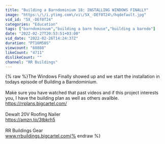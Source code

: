 ```yaml
---
title: "Building a Barndominium 18: INSTALLING WINDOWS FINALLY"
image: "https:\/\/i.ytimg.com\/vi\/5X_-DEf0T24\/hqdefault.jpg"
vid_id: "5X_-DEf0T24"
categories: "Education"
tags: ["barndominuum","building a barn house","building a barndo"]
date: "2022-02-27T20:53:51+03:00"
vid_date: "2022-02-26T14:24:37Z"
duration: "PT16M50S"
viewcount: "60888"
likeCount: "4711"
dislikeCount: ""
channel: "RR Buildings"
---
```

{% raw %}The Windows Finally showed up and we start the installation in todays episode of Building a Barndominium.  <br /><br />Make sure you have watched that past videos and if this project interests you, I have the building plan as well as others availble.<br /><a rel="nofollow" target="blank" href="https://rrplans.bigcartel.com/">https://rrplans.bigcartel.com/</a> <br /><br />Dewalt 20V Roofing Nailer<br /><a rel="nofollow" target="blank" href="https://amzn.to/3tbkrh5">https://amzn.to/3tbkrh5</a><br /><br />RR Buildings Gear<br />www.rrbuildings.bigcartel.com{% endraw %}

